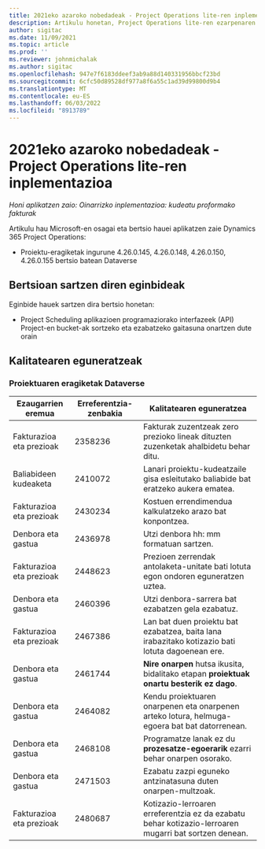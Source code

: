 ```yaml
---
title: 2021eko azaroko nobedadeak - Project Operations lite-ren inplementazioa
description: Artikulu honetan, Project Operations lite-ren ezarpenaren 2021eko azaroko bertsioan eskuragarri dauden kalitate-eguneratzeei buruzko informazioa ematen da.
author: sigitac
ms.date: 11/09/2021
ms.topic: article
ms.prod: ''
ms.reviewer: johnmichalak
ms.author: sigitac
ms.openlocfilehash: 947e7f6183ddeef3ab9a88d140331956bbcf23bd
ms.sourcegitcommit: 6cfc50d89528df977a8f6a55c1ad39d99800d9b4
ms.translationtype: MT
ms.contentlocale: eu-ES
ms.lasthandoff: 06/03/2022
ms.locfileid: "8913789"
---
```

# <a name="whats-new-november-2021---project-operations-lite-deployment"></a>2021eko azaroko nobedadeak - Project Operations lite-ren inplementazioa

_Honi aplikatzen zaio: Oinarrizko inplementazioa: kudeatu proformako fakturak_

Artikulu hau Microsoft-en osagai eta bertsio hauei aplikatzen zaie Dynamics 365 Project Operations:

- Proiektu-eragiketak ingurune 4.26.0.145, 4.26.0.148, 4.26.0.150, 4.26.0.155 bertsio batean Dataverse
  
## <a name="features-included-in-this-release"></a>Bertsioan sartzen diren eginbideak

Eginbide hauek sartzen dira bertsio honetan:

- Project Scheduling aplikazioen programaziorako interfazeek (API) Project-en bucket-ak sortzeko eta ezabatzeko gaitasuna onartzen dute orain

## <a name="quality-updates"></a>Kalitatearen eguneratzeak

### <a name="project-operations-in-dataverse"></a>Proiektuaren eragiketak Dataverse

| Ezaugarrien eremua | Erreferentzia-zenbakia | Kalitatearen eguneratzea |
| --- | --- | --- |
| Fakturazioa eta prezioak | 2358236 | Fakturak zuzentzeak zero prezioko lineak dituzten zuzenketak ahalbidetu behar ditu. |
| Baliabideen kudeaketa | 2410072 | Lanari proiektu-kudeatzaile gisa esleitutako baliabide bat eratzeko aukera ematea. |
| Fakturazioa eta prezioak | 2430234 | Kostuen errendimendua kalkulatzeko arazo bat konpontzea. |
| Denbora eta gastua | 2436978 | Utzi denbora hh: mm formatuan sartzen. |
| Fakturazioa eta prezioak | 2448623 | Prezioen zerrendak antolaketa-unitate bati lotuta egon ondoren eguneratzen uztea. |
| Denbora eta gastua | 2460396 | Utzi denbora-sarrera bat ezabatzen gela ezabatuz. |
| Fakturazioa eta prezioak | 2467386 | Lan bat duen proiektu bat ezabatzea, baita lana irabazitako kotizazio bati lotuta dagoenean ere. |
| Denbora eta gastua | 2461744 | **Nire onarpen** hutsa ikusita, bidalitako etapan **proiektuak onartu besterik ez dago**. |
| Denbora eta gastua | 2464082 | Kendu proiektuaren onarpenen eta onarpenen arteko lotura, helmuga-egoera bat bat datorrenean. |
| Denbora eta gastua | 2468108 | Programatze lanak ez du **prozesatze-egoerarik** ezarri behar onarpen osorako. |
| Denbora eta gastua | 2471503 | Ezabatu zazpi eguneko antzinatasuna duten onarpen-multzoak. |
| Fakturazioa eta prezioak | 2480687 | Kotizazio-lerroaren erreferentzia ez da ezabatu behar kotizazio-lerroaren mugarri bat sortzen denean. |
